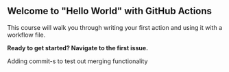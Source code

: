 ## Welcome to "Hello World" with GitHub Actions

This course will walk you through writing your first action and using it with a workflow file. 

**Ready to get started? Navigate to the first issue.**


Adding commit-s to test out merging functionality
